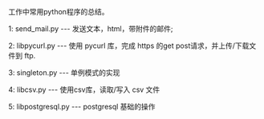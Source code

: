 工作中常用python程序的总结。


1: send_mail.py --- 发送文本，html，带附件的邮件;

2: libpycurl.py --- 使用 pycurl 库，完成 https 的get post请求，并上传/下载文件到 ftp.

3: singleton.py --- 单例模式的实现

4: libcsv.py --- 使用csv库，读取/写入 csv 文件

5: libpostgresql.py  ---  postgresql 基础的操作
